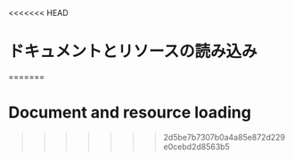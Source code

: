 
<<<<<<< HEAD
# ドキュメントとリソースの読み込み
=======
# Document and resource loading
>>>>>>> 2d5be7b7307b0a4a85e872d229e0cebd2d8563b5
